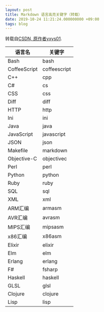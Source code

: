 ```yaml
---
layout: post
title: Markdown 语言高亮关键字（转载）
date: 2019-10-24 11:21:24.000000000 +09:00
tags: blog
---
```

转载自[CSDN, 原作者yxys01](https://blog.csdn.net/yxys01/article/details/78296526).

| 语言名       | 关键字       |
|--------------|--------------|
| Bash         | bash         |
| CoffeeScript | coffeescript |
| C++          | cpp          |
| C#           | cs           |
| CSS          | css          |
| Diff         | diff         |
| HTTP         | http         |
| Ini          | ini          |
| Java         | java         |
| JavaScript   | javascript   |
| JSON         | json         |
| Makefile     | markdown     |
| Objective-C  | objectivec   |
| Perl         | perl         |
| Python       | python       |
| Ruby         | ruby         |
| SQL          | sql          |
| XML          | xml          |
| ARM汇编      | armasm       |
| AVR汇编      | avrasm       |
| MIPS汇编     | mipsasm      |
| x86汇编      | x86asm       |
| Elixir       | elixir       |
| Elm          | elm          |
| Erlang       | erlang       |
| F#           | fsharp       |
| Haskell      | haskell      |
| GLSL         | glsl         |
| Clojure      | clojure      |
| Lisp         | lisp         |

